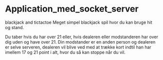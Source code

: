# Application_med_socket_server
blackjack and tictactoe
Meget simpel blackjack spil hvor du kan bruge hit og stand.

Du taber hvis du har over 21 eller, hvis dealeren eller modstanderen har over dig uden og have over 21.
Din modstander er en anden person og dealeren er selve serveren, dealeren vil blive ved med at trække kort indtil han har imellem 17 og 21 point i alt, hvor du så kan stoppe når du vil.
